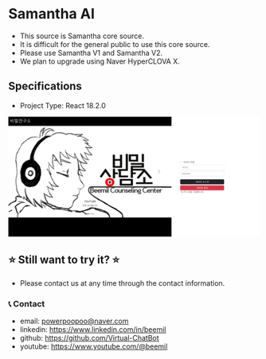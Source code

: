 # Samantha AI

* This source is Samantha core source.
* It is difficult for the general public to use this core source.
* Please use Samantha V1 and Samantha V2.
* We plan to upgrade using Naver HyperCLOVA X.

## Specifications
* Project Type: React 18.2.0

![app](./agents_app.png)

## ⭐ Still want to try it? ⭐
* Please contact us at any time through the contact information.

### 📞 Contact

* email: powerpoopoo@naver.com
* linkedin: https://www.linkedin.com/in/beemil
* github: https://github.com/Virtual-ChatBot
* youtube: https://www.youtube.com/@beemil
